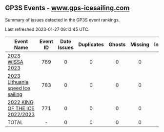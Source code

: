 ## GP3S Events - www.gps-icesailing.com

Summary of issues detected in the GP3S event rankings.

Last refreshed 2023-01-27 09:13:45 UTC.

| Event Name | Event ID | Date Issues | Duplicates | Ghosts | Missing | Incorrect | Actions |
| ---------- | :------: | :---------: | :--------: | :----: | :-----: | :-------: | :-----: |
| [2023 WISSA 2023](789.md) | 789 | 0 | 0 | 0 | 0 | 0 | 0 |
| [2023 Lithuania speed Ice sailing](783.md) | 783 | 0 | 0 | 0 | 0 | 0 | 0 |
| [2022 KING OF THE ICE 2022/2023](771.md) | 771 | 0 | 0 | 0 | 0 | 0 | 0 |
| TOTAL | - | 0 | 0 | 0 | 0 | 0 | 0 |
